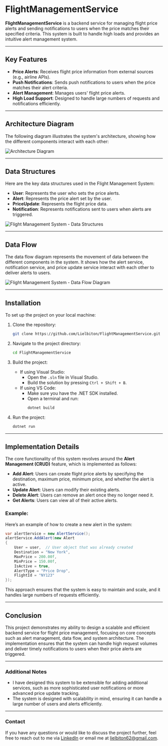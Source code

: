 # FlightManagementService

**FlightManagementService** is a backend service for managing flight price alerts and sending notifications to users when the price matches their specified criteria. This system is built to handle high loads and provides an intuitive alert management system.

---

## Key Features

- **Price Alerts**: Receives flight price information from external sources (e.g., airline APIs).
- **Push Notifications**: Sends push notifications to users when the price matches their alert criteria.
- **Alert Management**: Manages users' flight price alerts.
- **High Load Support**: Designed to handle large numbers of requests and notifications efficiently.

---

## Architecture Diagram

The following diagram illustrates the system's architecture, showing how the different components interact with each other:

![Architecture Diagram](https://github.com/user-attachments/assets/d21e7cc0-3654-49e5-9ad8-d5a53d801694)

---

## Data Structures

Here are the key data structures used in the Flight Management System:

- **User**: Represents the user who sets the price alerts.
- **Alert**: Represents the price alert set by the user.
- **PriceUpdate**: Represents the flight price data.
- **Notification**: Represents notifications sent to users when alerts are triggered.

![Flight Management System - Data Structures](https://github.com/user-attachments/assets/0577a1fb-0ce3-45cb-9c3e-c61e905a35ca)

---

## Data Flow

The data flow diagram represents the movement of data between the different components in the system. It shows how the alert service, notification service, and price update service interact with each other to deliver alerts to users.

![Flight Management System - Data Flow Diagram](https://github.com/user-attachments/assets/472f700d-29dd-4107-a71e-2fc4edf37568)

---

## Installation

To set up the project on your local machine:

1. Clone the repository:
   ```bash
   git clone https://github.com/Lielbiton/FlightManagementService.git

2. Navigate to the project directory:
   ```bash
   cd FlightManagementService
   ```

3. Build the project:
   - If using Visual Studio:
     - Open the `.sln` file in Visual Studio.
     - Build the solution by pressing `Ctrl + Shift + B`.
   - If using VS Code:
     - Make sure you have the .NET SDK installed.
     - Open a terminal and run:
       ```bash
       dotnet build
       ```

4. Run the project:
   ```bash
   dotnet run
   ```

---

## Implementation Details

The core functionality of this system revolves around the **Alert Management (CRUD)** feature, which is implemented as follows:

- **Add Alert**: Users can create flight price alerts by specifying the destination, maximum price, minimum price, and whether the alert is active.
- **Update Alert**: Users can modify their existing alerts.
- **Delete Alert**: Users can remove an alert once they no longer need it.
- **Get Alerts**: Users can view all of their active alerts.

### Example:

Here’s an example of how to create a new alert in the system:

```csharp
var alertService = new AlertService();
alertService.AddAlert(new Alert
{
    User = user,  // User object that was already created
    Destination = "New York",
    MaxPrice = 200.00f,
    MinPrice = 150.00f,
    IsActive = true,
    AlertType = "Price Drop",
    FlightId = "NY123"
});
```

This approach ensures that the system is easy to maintain and scale, and it handles large numbers of requests efficiently.

---

## Conclusion

This project demonstrates my ability to design a scalable and efficient backend service for flight price management, focusing on core concepts such as alert management, data flow, and system architecture. The implementation ensures that the system can handle high request volumes and deliver timely notifications to users when their price alerts are triggered.

---

### Additional Notes

- I have designed this system to be extensible for adding additional services, such as more sophisticated user notifications or more advanced price update tracking.
- The system is designed with scalability in mind, ensuring it can handle a large number of users and alerts efficiently.

---

### Contact

If you have any questions or would like to discuss the project further, feel free to reach out to me via [LinkedIn](http://www.linkedin.com/in/liel-biton-346948158) or email me at lielbiton62@gmail.com.


